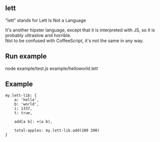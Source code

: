 lett
-

"lett" stands for Lett Is Not a Language  
  
It's another hipster language, except that it is 
interpreted with JS, so it is probably ultraslow and horrible.  
Not to be confused with CoffeeScript, it's not the same in any way.

Run example
--

   node example/test.js example/helloworld.lett

Example
--

    my.lett-lib: {
        a: 'hello', 
        b: 'world', 
        i: 1337, 
        t: true, 

        add[a b]: +(a b),

        total-apples: my.lett-lib.add(100 200)
    }

